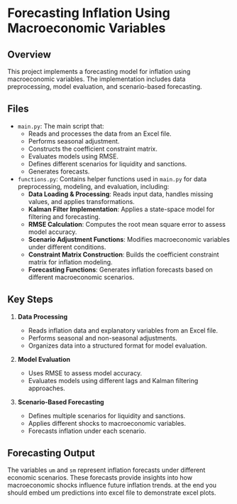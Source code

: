 # Forecasting Inflation Using Macroeconomic Variables

## Overview
This project implements a forecasting model for inflation using macroeconomic variables. The implementation includes data preprocessing, model evaluation, and scenario-based forecasting.

## Files
- `main.py`: The main script that:
  - Reads and processes the data from an Excel file.
  - Performs seasonal adjustment.
  - Constructs the coefficient constraint matrix.
  - Evaluates models using RMSE.
  - Defines different scenarios for liquidity and sanctions.
  - Generates forecasts.
- `functions.py`: Contains helper functions used in `main.py` for data preprocessing, modeling, and evaluation, including:
  - **Data Loading & Processing**: Reads input data, handles missing values, and applies transformations.
  - **Kalman Filter Implementation**: Applies a state-space model for filtering and forecasting.
  - **RMSE Calculation**: Computes the root mean square error to assess model accuracy.
  - **Scenario Adjustment Functions**: Modifies macroeconomic variables under different conditions.
  - **Constraint Matrix Construction**: Builds the coefficient constraint matrix for inflation modeling.
  - **Forecasting Functions**: Generates inflation forecasts based on different macroeconomic scenarios.

## Key Steps
1. **Data Processing**
   - Reads inflation data and explanatory variables from an Excel file.
   - Performs seasonal and non-seasonal adjustments.
   - Organizes data into a structured format for model evaluation.

2. **Model Evaluation**
   - Uses RMSE to assess model accuracy.
   - Evaluates models using different lags and Kalman filtering approaches.

3. **Scenario-Based Forecasting**
   - Defines multiple scenarios for liquidity and sanctions.
   - Applies different shocks to macroeconomic variables.
   - Forecasts inflation under each scenario.

## Forecasting Output
The variables `um` and `sm` represent inflation forecasts under different economic scenarios. These forecasts provide insights into how macroeconomic shocks influence future inflation trends.
at the end you should embed um predictions into excel file to demonstrate excel plots.

